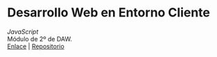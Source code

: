 # Desarrollo Web en Entorno Cliente
_JavaScript_  
Módulo de 2º de DAW.  
[Enlace](https://luisvalles92.github.io/glosario-dwec) | [Repositorio](https://github.com/LuisValles92/glosario-dwec)
